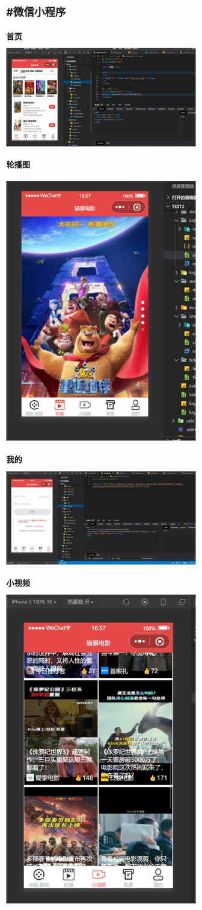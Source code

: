 # #微信小程序

## 首页

![首页](README.assets/%E9%A6%96%E9%A1%B5.png)



## 轮播图

## ![轮播图实现](README.assets/%E8%BD%AE%E6%92%AD%E5%9B%BE%E5%AE%9E%E7%8E%B0.png)

## 我的

![我的界面](README.assets/%E6%88%91%E7%9A%84%E7%95%8C%E9%9D%A2.png)

## 小视频

![小视频布局](README.assets/%E5%B0%8F%E8%A7%86%E9%A2%91%E5%B8%83%E5%B1%80.png)
